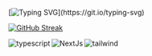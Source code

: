 [![Typing SVG](https://readme-typing-svg.demolab.com?font=Fira+Code&weight=35&size=45&duration=4000&pause=500&color=abd102&center=true&vCenter=true&width=480&lines=Chekkal+Islam;%7C+Web+Developer;%7C+English+Student%7C;)](https://git.io/typing-svg)

[![GitHub Streak](https://streak-stats.demolab.com?user=dev-Dz27&theme=merko&date_format=j%20M%5B%20Y%5D)](https://git.io/streak-stats)

<img  align="left" alt='typescript' src='https://img.shields.io/badge/TypeScript-007ACC?style=for-the-badge&logo=typescript&logoColor=white' />
 <img  align="left" alt='NextJs' src='https://img.shields.io/badge/Next-black?style=for-the-badge&logo=next.js&logoColor=white'/>
<img align="left" alt='tailwind' src='https://img.shields.io/badge/tailwindcss-%2338B2AC.svg?style=for-the-badge&logo=tailwind-css&logoColor=white'/>
